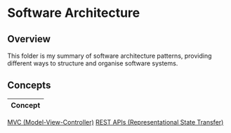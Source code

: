 # Software Architecture

## Overview
This folder is my summary of software architecture patterns, providing different ways to structure and organise software systems.

## Concepts
| Concept |
|---------|
[MVC (Model-View-Controller)](https://github.com/shumarb/learning/tree/main/software-architecture/mvc)
[REST APIs (Representational State Transfer)](https://github.com/shumarb/learning/tree/main/software-architecture/rest-apis)
